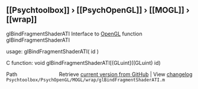 ## [[Psychtoolbox]] &#8250; [[PsychOpenGL]] &#8250; [[MOGL]] &#8250; [[wrap]]

glBindFragmentShaderATI  Interface to [OpenGL](OpenGL) function glBindFragmentShaderATI  
  
usage:  glBindFragmentShaderATI( id )  
  
C function:  void glBindFragmentShaderATI[(GLuint]((GLuint) id)  




<div class="code_header" style="text-align:right;">
  <span style="float:left;">Path&nbsp;&nbsp;</span> <span class="counter">Retrieve <a href=
  "https://raw.github.com/Psychtoolbox-3/Psychtoolbox-3/beta/Psychtoolbox/PsychOpenGL/MOGL/wrap/glBindFragmentShaderATI.m">current version from GitHub</a> | View <a href=
  "https://github.com/Psychtoolbox-3/Psychtoolbox-3/commits/beta/Psychtoolbox/PsychOpenGL/MOGL/wrap/glBindFragmentShaderATI.m">changelog</a></span>
</div>
<div class="code">
  <code>Psychtoolbox/PsychOpenGL/MOGL/wrap/glBindFragmentShaderATI.m</code>
</div>

